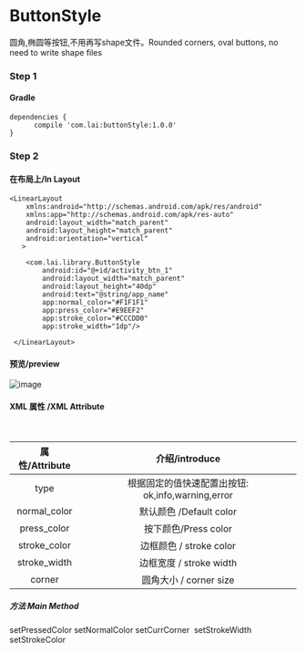 # ButtonStyle
圆角,椭圆等按钮,不用再写shape文件。Rounded corners, oval buttons, no need to write shape files

### Step 1
#### Gradle
```
dependencies {
      compile 'com.lai:buttonStyle:1.0.0'
}
```

### Step 2

#### 在布局上/In Layout

```
<LinearLayout
    xmlns:android="http://schemas.android.com/apk/res/android"
    xmlns:app="http://schemas.android.com/apk/res-auto"
    android:layout_width="match_parent"
    android:layout_height="match_parent"
    android:orientation="vertical"
   >
   
    <com.lai.library.ButtonStyle
        android:id="@+id/activity_btn_1"
        android:layout_width="match_parent"
        android:layout_height="40dp"
        android:text="@string/app_name"
        app:normal_color="#F1F1F1"
        app:press_color="#E9EEF2"
        app:stroke_color="#CCCDD0"
        app:stroke_width="1dp"/>
 
 </LinearLayout>

```
#### 预览/preview

![image](https://github.com/laishujie/ButtonStyle/raw/master/20170612143010.png)


#### XML 属性 /XML Attribute 
<table>
  <tdead>
    <tr>
      <th align="center">属性/Attribute</th>
      <th align="center">介绍/introduce</th>
    </tr>
  </tdead>
  <tbody>
   <tr>
      <td align="center">type</td>
      <td align="center">根据固定的值快速配置出按钮: ok,info,warning,error</td>
    </tr>
    <tr>
      <td align="center">normal_color</td>
      <td align="center">默认颜色 /Default color</td>
    </tr>
    <tr>
      <td align="center">press_color</td>
      <td align="center">按下颜色/Press color</td>
    </tr>
    <tr>
      <td align="center">stroke_color</td>
      <td align="center">边框颜色 / stroke color</td>
    </tr>
    <tr>
      <td align="center">stroke_width</td>
      <td align="center">边框宽度 / stroke width</td>
    </tr>
    <tr>
      <td align="center">corner</td>
      <td align="center">圆角大小 / corner size</td>
    </tr>
  </tbody>
</table>

##### 方法 Main Method
setPressedColor setNormalColor setCurrCorner  setStrokeWidth setStrokeColor
